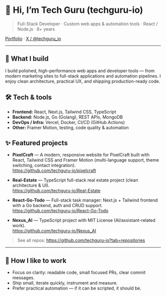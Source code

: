 # 👋 Hi, I’m Tech Guru (techguru-io)

> Full-Stack Developer · Custom web apps & automation tools · React / Node.js · 8+ years

[Portfolio](https://techguru-portfolio.vercel.app/) · [X / @techguru_io](https://x.com/techguru_io)

---

## 🔭 What I build
I build polished, high-performance web apps and developer tools — from modern marketing sites to full-stack applications and automation pipelines. I enjoy clean architecture, practical UX, and shipping production-ready code.

## 🛠️ Tech & tools
- **Frontend:** React, Next.js, Tailwind CSS, TypeScript  
- **Backend:** Node.js, Go (Golang), REST APIs, MongoDB  
- **DevOps / Infra:** Vercel, Docker, CI/CD (GitHub Actions)  
- **Other:** Framer Motion, testing, code quality & automation

## ✨ Featured projects
- **PixelCraft** — A modern, responsive website for PixelCraft built with React, Tailwind CSS and Framer Motion (multi-language support, theme switching, contact integration).  
  https://github.com/techguru-io/pixelcraft

- **Real-Estate** — TypeScript full-stack real estate project (clean architecture & UI).  
  https://github.com/techguru-io/Real-Estate

- **React-Go-Todo** — Full-stack task manager: Next.js + Tailwind frontend with a Go backend, auth and CRUD support.  
  https://github.com/techguru-io/React-Go-Todo

- **Nexus_AI** — TypeScript project with MIT License (AI/assistant-related work).  
  https://github.com/techguru-io/Nexus_AI

> See all repos: https://github.com/techguru-io?tab=repositories

---

## 🧩 How I like to work
- Focus on clarity: readable code, small focused PRs, clear commit messages.  
- Ship small, iterate quickly, instrument and measure.  
- Prefer practical automation — if it can be scripted, it should be.
